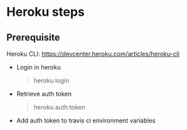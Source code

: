 # Heroku steps

## Prerequisite
Heroku CLI:
https://devcenter.heroku.com/articles/heroku-cli

- Login in heroku
  > heroku login
- Retrieve auth token
  > heroku auth:token
- Add auth token to travis ci environment variables